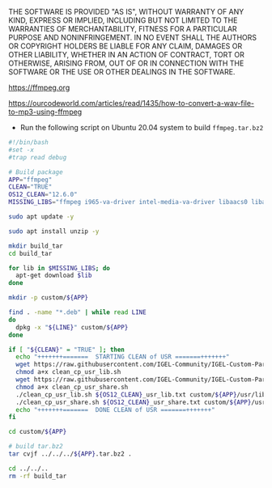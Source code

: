 THE SOFTWARE IS PROVIDED "AS IS", WITHOUT WARRANTY OF ANY KIND, EXPRESS OR IMPLIED, INCLUDING BUT NOT LIMITED TO THE WARRANTIES OF MERCHANTABILITY, FITNESS FOR A PARTICULAR PURPOSE AND NONINFRINGEMENT. IN NO EVENT SHALL THE AUTHORS OR COPYRIGHT HOLDERS BE LIABLE FOR ANY CLAIM, DAMAGES OR OTHER LIABILITY, WHETHER IN AN ACTION OF CONTRACT, TORT OR OTHERWISE, ARISING FROM, OUT OF OR IN CONNECTION WITH THE SOFTWARE OR THE USE OR OTHER DEALINGS IN THE SOFTWARE.

https://ffmpeg.org

https://ourcodeworld.com/articles/read/1435/how-to-convert-a-wav-file-to-mp3-using-ffmpeg

- Run the following script on Ubuntu 20.04 system to build `ffmpeg.tar.bz2`

```bash linenums="1"
#!/bin/bash
#set -x
#trap read debug

# Build package
APP="ffmpeg"
CLEAN="TRUE"
OS12_CLEAN="12.6.0"
MISSING_LIBS="ffmpeg i965-va-driver intel-media-va-driver libaacs0 libass9 libavdevice58 libavresample4 libbdplus0 libbluray2 libbs2b0 libchromaprint1 libcodec2-0.9 libdc1394-22 libfftw3-double3 libflite1 libgme0 libgsm1 libigdgmm11 liblilv-0-0 libmysofa1 libnorm1 libopenal-data libopenal1 libopenmpt0 libpgm-5.2-0 libpostproc55 librubberband2 libsdl2-2.0-0 libserd-0-0 libshine3 libsnappy1v5 libsndio7.0 libsord-0-0 libsratom-0-0 libssh-gcrypt-4 libswscale5 libva-drm2 libva-x11-2 libva2 libvdpau1 libvidstab1.1 libx265-179 libxvidcore4 libzmq5 libzvbi-common libzvbi0 mesa-va-drivers mesa-vdpau-drivers ocl-icd-libopencl1 va-driver-all vdpau-driver-all libcdio-cdda2 libcdio18 libcdio-paranoia2 libvpx6 libwebp6 libavformat58 libavfilter7 libavcodec58 ibswresample3 libavutil56 libswresample3 libaom0 libx264-155"

sudo apt update -y

sudo apt install unzip -y

mkdir build_tar
cd build_tar

for lib in $MISSING_LIBS; do
  apt-get download $lib
done

mkdir -p custom/${APP}

find . -name "*.deb" | while read LINE
do
  dpkg -x "${LINE}" custom/${APP}
done

if [ "${CLEAN}" = "TRUE" ]; then
  echo "+++++++=======  STARTING CLEAN of USR =======+++++++"
  wget https://raw.githubusercontent.com/IGEL-Community/IGEL-Custom-Partitions/master/utils/igelos_usr/clean_cp_usr_lib.sh
  chmod a+x clean_cp_usr_lib.sh
  wget https://raw.githubusercontent.com/IGEL-Community/IGEL-Custom-Partitions/master/utils/igelos_usr/clean_cp_usr_share.sh
  chmod a+x clean_cp_usr_share.sh
  ./clean_cp_usr_lib.sh ${OS12_CLEAN}_usr_lib.txt custom/${APP}/usr/lib
  ./clean_cp_usr_share.sh ${OS12_CLEAN}_usr_share.txt custom/${APP}/usr/share
  echo "+++++++=======  DONE CLEAN of USR =======+++++++"
fi

cd custom/${APP}

# build tar.bz2
tar cvjf ../../../${APP}.tar.bz2 .

cd ../../..
rm -rf build_tar
```